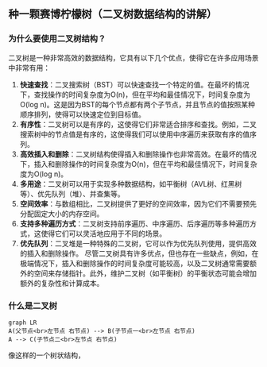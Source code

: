 
## 种一颗赛博柠檬树（二叉树数据结构的讲解）
### 为什么要使用二叉树结构？
二叉树是一种非常高效的数据结构，它具有以下几个优点，使得它在许多应用场景中非常有用：
1. **快速查找**：二叉搜索树（BST）可以快速查找一个特定的值。在最坏的情况下，查找操作的时间复杂度为O(n)，但在平均和最佳情况下，时间复杂度为O(log n)。这是因为BST的每个节点都有两个子节点，并且节点的值按照某种顺序排列，使得可以快速定位到目标值。
2. **有序性**：二叉树可以是有序的，这使得它们非常适合排序和查找。例如，二叉搜索树中的节点值是有序的，这使得我们可以使用中序遍历来获取有序的值序列。
3. **高效插入和删除**：二叉树结构使得插入和删除操作也非常高效。在最坏的情况下，插入和删除操作的时间复杂度为O(n)，但在平均和最佳情况下，时间复杂度为O(log n)。
4. **多用途**：二叉树可以用于实现多种数据结构，如平衡树（AVL树、红黑树等）、优先队列（堆）、并查集等。
5. **空间效率**：与数组相比，二叉树提供了更好的空间效率，因为它们不需要预先分配固定大小的内存空间。
6. **支持多种遍历方式**：二叉树支持前序遍历、中序遍历、后序遍历等多种遍历方式，这使得它们可以灵活地应用于不同的场景。
7. **优先队列**：二叉堆是一种特殊的二叉树，它可以作为优先队列使用，提供高效的插入和删除操作。
尽管二叉树具有许多优点，但也存在一些缺点，例如，在极端情况下，插入和删除操作的时间复杂度可能较高，以及二叉树通常需要额外的空间来存储指针。此外，维护二叉树（如平衡树）的平衡状态可能会增加额外的复杂性和计算成本。

### 什么是二叉树
```mermaid
graph LR
A(父节点<br>左节点 右节点) --> B(子节点一<br>左节点 右节点)
A --> C(子节点二<br>左节点 右节点)
```
像这样的一个树状结构，
<!--stackedit_data:
eyJoaXN0b3J5IjpbLTQyMzk5MzMzMl19
-->